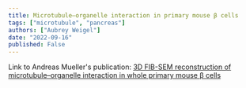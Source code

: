 ```yaml
---
title: Microtubule–organelle interaction in primary mouse β cells
tags: ["microtubule", "pancreas"]
authors: ["Aubrey Weigel"]
date: "2022-09-16"
published: False
---
```


Link to Andreas Mueller's publication: [3D FIB-SEM reconstruction of microtubule–organelle interaction in whole primary mouse β cells](https://rupress.org/jcb/article/220/2/e202010039/211599/3D-FIB-SEM-reconstruction-of-microtubule-organelle)

